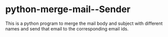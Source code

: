 # python-merge-mail--Sender
This is a python program to merge the mail body and subject with different names and send that email to the corresponding email ids.
